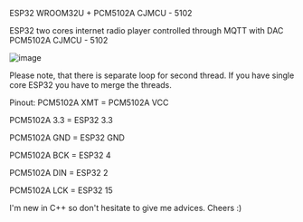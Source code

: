 ESP32 WROOM32U + PCM5102A CJMCU - 5102

ESP32 two cores internet radio player controlled through MQTT with DAC PCM5102A CJMCU - 5102

![image](https://github.com/user-attachments/assets/9db27aa2-64c3-4bce-af4e-162ca2768aab)


Please note, that there is separate loop for second thread. If you have single core ESP32 you have to merge the threads.

Pinout:
PCM5102A XMT = PCM5102A VCC

PCM5102A 3.3 = ESP32 3.3

PCM5102A GND = ESP32 GND

PCM5102A BCK = ESP32 4

PCM5102A DIN = ESP32 2

PCM5102A LCK = ESP32 15

I'm new in C++ so don't hesitate to give me advices. Cheers :)

